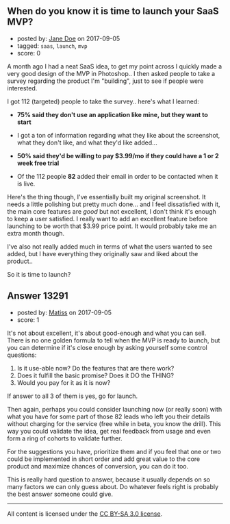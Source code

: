 ## When do you know it is time to launch your SaaS MVP?

- posted by: [Jane Doe](https://stackexchange.com/users/11698283/jane-doe) on 2017-09-05
- tagged: `saas`, `launch`, `mvp`
- score: 0

A month ago I had a neat SaaS idea, to get my point across I quickly made a very good design of the MVP in Photoshop.. I then asked people to take a survey regarding the product I'm "building", just to see if people were interested. 

I got 112 (targeted) people to take the survey.. here's what I learned:

* **75% said they don't use an application like mine, but they want to start**

* I got a ton of information regarding what they like about the screenshot, what they don't like, and what they'd like added...

* **50% said they'd be willing to pay $3.99/mo if they could have a 1 or 2 week free trial**

* Of the 112 people **82** added their email in order to be contacted when it is live.

Here's the thing though, I've essentially built my original screenshot. It needs a little polishing but pretty much done... and I feel dissatisfied with it, the main core features are *good* but not excellent, I don't think it's enough to keep a user satisfied. I really want to add an excellent feature before launching to be worth that $3.99 price point. It would probably take me an extra month though. 

I've also not really added much in terms of what the users wanted to see added, but I have everything they originally saw and liked about the product..

So it is time to launch? 


## Answer 13291

- posted by: [Matiss](https://stackexchange.com/users/1819512/matiss) on 2017-09-05
- score: 1

It's not about excellent, it's about good-enough and what you can sell. There is no one golden formula to tell when the MVP is ready to launch, but you can determine if it's close enough by asking yourself some control questions:

 1. Is it use-able now? Do the features that are there work?
 2. Does it fulfill the basic promise? Does it DO the THING?
 3. Would you pay for it as it is now?

If answer to all 3 of them is yes, go for launch.

Then again, perhaps you could consider launching now (or really soon) with what you have for some part of those 82 leads who left you their details without charging for the service (free while in beta, you know the drill). This way you could validate the idea, get real feedback from usage and even form a ring of cohorts to validate further.

For the suggestions you have, prioritize them and if you feel that one or two could be implemented in short order and add great value to the core product and maximize chances of conversion, you can do it too.

This is really hard question to answer, because it usually depends on so many factors we can only guess about. Do whatever feels right is probably the best answer someone could give.



---

All content is licensed under the [CC BY-SA 3.0 license](https://creativecommons.org/licenses/by-sa/3.0/).
